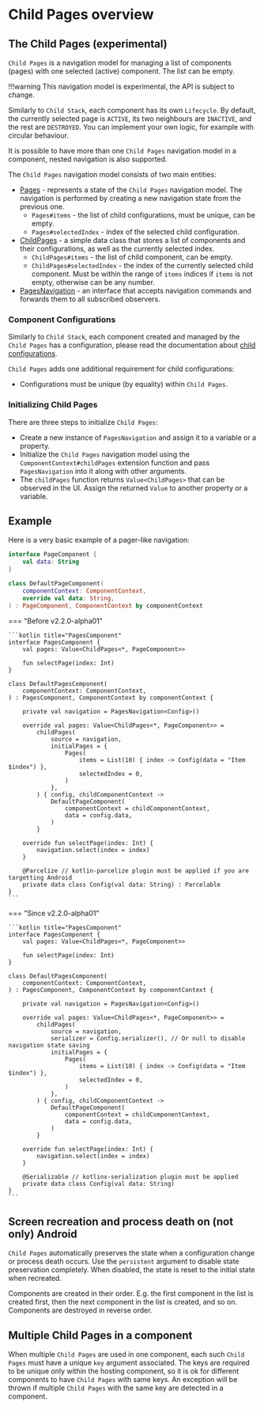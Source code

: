 # Child Pages overview

## The Child Pages (experimental)

`Child Pages` is a navigation model for managing a list of components (pages) with one selected (active) component. The list can be empty.

!!!warning
    This navigation model is experimental, the API is subject to change.

Similarly to `Child Stack`, each component has its own `Lifecycle`. By default, the currently selected page is `ACTIVE`, its two neighbours are `INACTIVE`, and the rest are `DESTROYED`. You can implement your own logic, for example with circular behaviour. 

It is possible to have more than one `Child Pages` navigation model in a component, nested navigation is also supported.

The `Child Pages` navigation model consists of two main entities:

- [Pages](https://github.com/arkivanov/Decompose/blob/master/decompose/src/commonMain/kotlin/com/arkivanov/decompose/router/pages/Pages.kt) - represents a state of the `Child Pages` navigation model. The navigation is performed by creating a new navigation state from the previous one.
    - `Pages#items` - the list of child configurations, must be unique, can be empty.
    - `Pages#selectedIndex` - index of the selected child configuration.
- [ChildPages](https://github.com/arkivanov/Decompose/blob/master/decompose/src/commonMain/kotlin/com/arkivanov/decompose/router/pages/ChildPages.kt) - a simple data class that stores a list of components and their configurations, as well as the currently selected index.
    - `ChildPages#items` - the list of child component, can be empty.
    - `ChildPages#selectedIndex` - the index of the currently selected child component. Must be within the range of `items` indices if `items` is not empty, otherwise can be any number.
- [PagesNavigation](https://github.com/arkivanov/Decompose/blob/master/decompose/src/commonMain/kotlin/com/arkivanov/decompose/router/pages/PagesNavigation.kt) - an interface that accepts navigation commands and forwards them to all subscribed observers.

### Component Configurations

Similarly to `Child Stack`, each component created and managed by the `Child Pages` has a configuration, please read the documentation about [child configurations](../overview.md#component-configurations-and-child-factories).

`Child Pages` adds one additional requirement for child configurations:

- Configurations must be unique (by equality) within `Child Pages`.

### Initializing Child Pages

There are three steps to initialize `Child Pages`:

- Create a new instance of `PagesNavigation` and assign it to a variable or a property.
- Initialize the `Child Pages` navigation model using the `ComponentContext#childPages` extension function and pass `PagesNavigation` into it along with other arguments.
- The `childPages` function returns `Value<ChildPages>` that can be observed in the UI. Assign the returned `Value` to another property or a variable.

## Example

Here is a very basic example of a pager-like navigation:

```kotlin title="PageComponent"
interface PageComponent {
    val data: String
}

class DefaultPageComponent(
    componentContext: ComponentContext,
    override val data: String,
) : PageComponent, ComponentContext by componentContext
```

=== "Before v2.2.0-alpha01"

    ```kotlin title="PagesComponent"
    interface PagesComponent {
        val pages: Value<ChildPages<*, PageComponent>>
    
        fun selectPage(index: Int)
    }
    
    class DefaultPagesComponent(
        componentContext: ComponentContext,
    ) : PagesComponent, ComponentContext by componentContext {
    
        private val navigation = PagesNavigation<Config>()
    
        override val pages: Value<ChildPages<*, PageComponent>> =
            childPages(
                source = navigation,
                initialPages = {
                    Pages(
                        items = List(10) { index -> Config(data = "Item $index") },
                        selectedIndex = 0,
                    )
                },
            ) { config, childComponentContext ->
                DefaultPageComponent(
                    componentContext = childComponentContext,
                    data = config.data,
                )
            }
    
        override fun selectPage(index: Int) {
            navigation.select(index = index)
        }
    
        @Parcelize // kotlin-parcelize plugin must be applied if you are targetting Android
        private data class Config(val data: String) : Parcelable
    }
    ```

=== "Since v2.2.0-alpha01"

    ```kotlin title="PagesComponent"
    interface PagesComponent {
        val pages: Value<ChildPages<*, PageComponent>>
    
        fun selectPage(index: Int)
    }
    
    class DefaultPagesComponent(
        componentContext: ComponentContext,
    ) : PagesComponent, ComponentContext by componentContext {
    
        private val navigation = PagesNavigation<Config>()
    
        override val pages: Value<ChildPages<*, PageComponent>> =
            childPages(
                source = navigation,
                serializer = Config.serializer(), // Or null to disable navigation state saving
                initialPages = {
                    Pages(
                        items = List(10) { index -> Config(data = "Item $index") },
                        selectedIndex = 0,
                    )
                },
            ) { config, childComponentContext ->
                DefaultPageComponent(
                    componentContext = childComponentContext,
                    data = config.data,
                )
            }
    
        override fun selectPage(index: Int) {
            navigation.select(index = index)
        }
    
        @Serializable // kotlinx-serialization plugin must be applied
        private data class Config(val data: String)
    }
    ```

## Screen recreation and process death on (not only) Android

`Child Pages` automatically preserves the state when a configuration change or process death occurs. Use the `persistent` argument to disable state preservation completely. When disabled, the state is reset to the initial state when recreated.

Components are created in their order. E.g. the first component in the list is created first, then the next component in the list is created, and so on. Components are destroyed in reverse order.

## Multiple Child Pages in a component

When multiple `Child Pages` are used in one component, each such `Child Pages` must have a unique `key` argument associated. The keys are required to be unique only within the hosting component, so it is ok for different components to have `Child Pages` with same keys. An exception will be thrown if multiple `Child Pages` with the same key are detected in a component.
